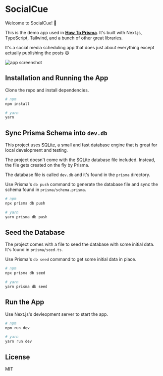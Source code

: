# SocialCue

Welcome to SocialCue! 👋

This is the demo app used in [**How To Prisma**](https://howtoprisma.com). It's built with Next.js, TypeScript, Tailwind, and a bunch of other great libraries.

It's a social media scheduling app that does just about everything except actually publishing the posts 😄

![app screenshot](https://res.cloudinary.com/dkpz9r2q7/image/upload/v1642022319/Screen_Shot_2022-01-12_at_4.18.10_PM_dijbo4.png)

## Installation and Running the App

Clone the repo and install dependencies.

```bash
# npm
npm install

# yarn
yarn
```

## Sync Prisma Schema into `dev.db`

This project uses [SQLite](https://www.sqlite.org/index.html), a small and fast database engine that is great for local development and testing.

The project doesn't come with the SQLite database file included. Instead, the file gets created on the fly by Prisma.

The database file is called `dev.db` and it's found in the `prisma` directory.

Use Prisma's `db push` command to generate the database file and sync the schema found in `prisma/schema.prisma`.

```bash
# npm
npx prisma db push

# yarn
yarn prisma db push
```

## Seed the Database

The project comes with a file to seed the database with some initial data. It's found in `prisma/seed.ts`.

Use Prisma's `db seed` command to get some initial data in place.

```bash
# npm
npx prisma db seed

# yarn
yarn prisma db seed
```

## Run the App

Use Next.js's devleopment server to start the app.

```bash
# npm
npm run dev

# yarn
yarn run dev
```

## License

MIT
